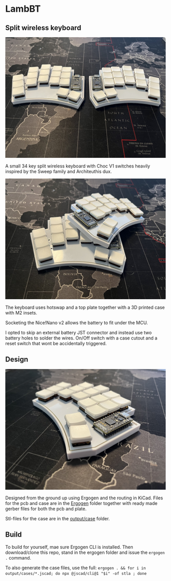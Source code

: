 # LambBT
## Split wireless keyboard

![LambBT](images/lambbt.jpeg)

A small 34 key split wireless keyboard with Choc V1 switches heavily inspired by the Sweep family and Architeuthis dux.

![LambBT Side](images/lambbt_standing.jpeg)

The keyboard uses hotswap and a top plate together with a 3D printed case with M2 insets. 

Socketing the Nice!Nano v2 allows the battery to fit under the MCU. 

I opted to skip an external battery JST connector and instead use two battery holes to solder the wires. On/Off switch with a case cutout and a reset switch that wont be accidentally triggered.

## Design
![LambBT Detail](images/lambbt_side.jpeg)

Designed from the ground up using Ergogen and the routing in KiCad. Files for the pcb and case are in the [Ergogen](ergogen) folder together with ready made gerber files for both the pcb and plate.

Stl-files for the case are in the [output/case](ergogen/output/cases) folder.

## Build

To build for yourself, mae sure Ergogen CLI is installed. Then download/clone this repo, stand in the ergogen folder and issue the `ergogen .` command.

To also generate the case files, use the full:
`ergogen . && for i in output/cases/*.jscad; do npx @jscad/cli@1 "$i" -of stla ; done`
